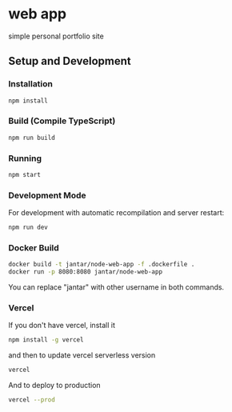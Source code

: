 # web app

simple personal portfolio site

## Setup and Development

### Installation

```sh
npm install
```

### Build (Compile TypeScript)

```sh
npm run build
```

### Running

```sh
npm start
```

### Development Mode

For development with automatic recompilation and server restart:

```sh
npm run dev
```

### Docker Build

```sh
docker build -t jantar/node-web-app -f .dockerfile .
docker run -p 8080:8080 jantar/node-web-app
```

You can replace "jantar" with other username in both commands.

### Vercel

If you don't have vercel, install it

```sh
npm install -g vercel
```

and then to update vercel serverless version

```sh
vercel
```

And to deploy to production

```sh
vercel --prod
```
